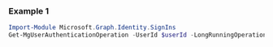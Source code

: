 ### Example 1
``` powershell
Import-Module Microsoft.Graph.Identity.SignIns
Get-MgUserAuthenticationOperation -UserId $userId -LongRunningOperationId $longRunningOperationId
```
